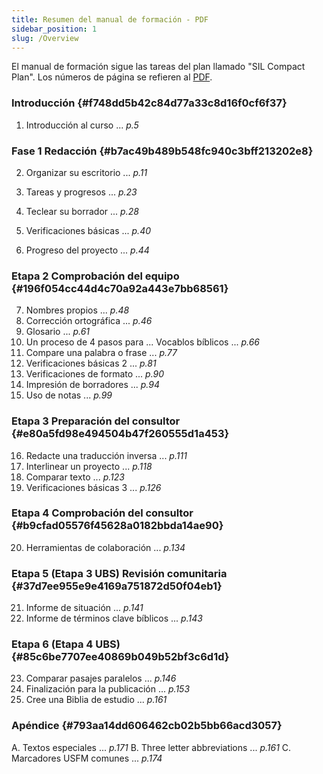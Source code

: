 ```yaml
---
title: Resumen del manual de formación - PDF
sidebar_position: 1
slug: /Overview
---
```


El manual de formación sigue las tareas del plan llamado "SIL Compact Plan". Los números de página se refieren al [PDF](https://manual.paratext.org/downloads/Ptx-man-en-9.5.pdf).

### Introducción {#f748dd5b42c84d77a33c8d16f0cf6f37}

1. Introducción al curso ... _p.5_

### Fase 1 Redacción {#b7ac49b489b548fc940c3bff213202e8}

2. Organizar su escritorio ... _p.11_

3. Tareas y progresos ... _p.23_

4. Teclear su borrador ... _p.28_

5. Verificaciones básicas ... _p.40_

6. Progreso del proyecto ... _p.44_

### Etapa 2 Comprobación del equipo {#196f054cc44d4c70a92a443e7bb68561}

7. Nombres propios ... _p.48_
8. Corrección ortográfica ... _p.46_
9. Glosario ... _p.61_
10. Un proceso de 4 pasos para ... Vocablos bíblicos ... _p.66_
11. Compare una palabra o frase ... _p.77_
12. Verificaciones básicas 2 ... _p.81_
13. Verificaciones de formato ... _p.90_
14. Impresión de borradores ... _p.94_
15. Uso de notas ... _p.99_

### Etapa 3 Preparación del consultor {#e80a5fd98e494504b47f260555d1a453}

16. Redacte una traducción inversa ... _p.111_
17. Interlinear un proyecto ... _p.118_
18. Comparar texto ... _p.123_
19. Verificaciones básicas 3 ... _p.126_

### Etapa 4 Comprobación del consultor {#b9cfad05576f45628a0182bbda14ae90}

20. Herramientas de colaboración ... _p.134_

### Etapa 5 (Etapa 3 UBS) Revisión comunitaria {#37d7ee955e9e4169a751872d50f04eb1}

21. Informe de situación ... _p.141_
22. Informe de términos clave bíblicos ... _p.143_

### Etapa 6 (Etapa 4 UBS) {#85c6be7707ee40869b049b52bf3c6d1d}

23. Comparar pasajes paralelos ... _p.146_
24. Finalización para la publicación ... _p.153_
25. Cree una Biblia de estudio ... _p.161_

### Apéndice {#793aa14dd606462cb02b5bb66acd3057}

A. Textos especiales ... _p.171_
B. Three letter abbreviations ... _p.161_
C. Marcadores USFM comunes ... _p.174_

